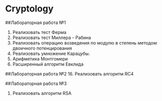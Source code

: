 # Cryptology

##Лабораторная работа №1
1.	Реализовать тест Ферма
2.	Реализовать тест Миллера - Рабина
3.	Реализовать операцию возведения по модулю в степень методом двоичного потенцирования
4.	Реализовать умножение Карацубы.
5.	Арифметика Монтгомери
6.	Расширенный алгоритм Евклида

##Лабораторная работа №2
16.	Реализовать алгоритм RC4

##Лабораторная работа №3
1.	Реализовать алгоритм RSA